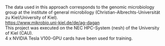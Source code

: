 The data used in this approach corresponds to the genomic microbiology group at the institute of general microbilogy (Christian-Albrechts-Universität zu Kiel/University of Kiel).
<br/>https://www.mikrobio.uni-kiel.de/de/ag-dagan
<br/>
This project was executed on the NEC HPC-System (nesh) of the University of Kiel (CAU).<br/>
4 x NVIDIA Tesla V100-GPU cards have been used for training. 
